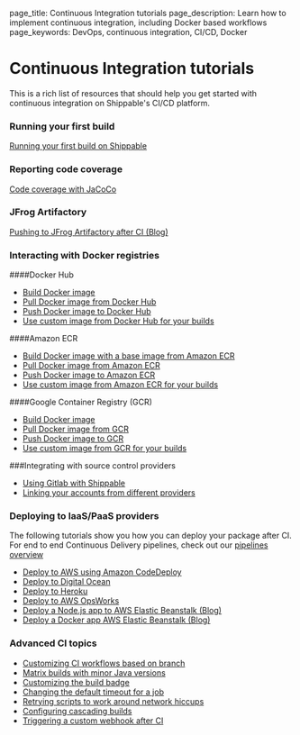 page_title: Continuous Integration tutorials
page_description: Learn how to implement continuous integration, including Docker based workflows
page_keywords: DevOps, continuous integration, CI/CD, Docker

# Continuous Integration tutorials

This is a rich list of resources that should help you get started with continuous integration on Shippable's CI/CD platform.

### Running your first build

[Running your first build on Shippable](/tutorials/ci/runSampleCIBuild/)

### Reporting code coverage

[Code coverage with JaCoCo](/tutorials/ci/code-coverage-jacoco/)

### JFrog Artifactory

[Pushing to JFrog Artifactory after CI (Blog)](http://blog.shippable.com/pushing-to-jfrog-artifactory-after-ci)

### Interacting with Docker registries

####Docker Hub

* [Build Docker image](/tutorials/ci/hub-docker-build-image/)
* [Pull Docker image from Docker Hub](/tutorials/ci/hub-docker-pull-image/)
* [Push Docker image to Docker Hub](/tutorials/ci/hub-docker-push-image/)
* [Use custom image from Docker Hub for your builds](/tutorials/ci/hub-docker-custom-ci-image/)

####Amazon ECR

* [Build Docker image with a base image from Amazon ECR](/tutorials/ci/hub-amazon-ecr-build-docker-image/)
* [Pull Docker image from Amazon ECR](/tutorials/ci/hub-amazon-ecr-pull-docker-image/)
* [Push Docker image to Amazon ECR](/tutorials/ci/hub-amazon-ecr-push-docker-image/)
* [Use custom image from Amazon ECR for your builds](/tutorials/ci/hub-amazon-ecr-custom-ci-image/)

####Google Container Registry (GCR)

* [Build Docker image](/tutorials/ci/hub-gcr-build-docker-image/)
* [Pull Docker image from GCR](/tutorials/ci/hub-gcr-pull-docker-image/)
* [Push Docker image to GCR](/tutorials/ci/hub-gcr-push-docker-image/)
* [Use custom image from GCR for your builds](/tutorials/ci/hub-gcr-custom-ci-image/)

###Integrating with source control providers

* [Using Gitlab with Shippable](/tutorials/ci/scm-gitlab-ci/)
* [Linking your accounts from different providers](/tutorials/ci/link-github-bitbucket/)

### Deploying to IaaS/PaaS providers

The following tutorials show you how you can deploy your package after CI. For end to end Continuous Delivery pipelines, check out our [pipelines overview](/pipelines/overview/)

* [Deploy to AWS using Amazon CodeDeploy](/tutorials/ci/deploy-amazon-codedeploy/)
* [Deploy to Digital Ocean](/tutorials/ci/deploy-digital-ocean/)
* [Deploy to Heroku](/tutorials/ci/deploy-heroku/)
* [Deploy to AWS OpsWorks](/tutorials/ci/integrations/deploy/usingOpsWorls/)
* [Deploy a Node.js app to AWS Elastic Beanstalk (Blog)](http://blog.shippable.com/how-to-deploy-to-elastic-beanstalk-part-1)
* [Deploy a Docker app AWS Elastic Beanstalk (Blog)](http://blog.shippable.com/how-to-deploy-to-elastic-beanstalk-part-2)

### Advanced CI topics

* [Customizing CI workflows based on branch](http://blog.shippable.com/customize-environments-for-different-branches-of-a-continuous-integration-build)
* [Matrix builds with minor Java versions](http://blog.shippable.com/matrix-builds-for-minor-java-versions-with-maven-and-artifactory)
* [Customizing the build badge](http://blog.shippable.com/customizing-build-badges-for-a-nodejs-project-status)
* [Changing the default timeout for a job](http://blog.shippable.com/changing-the-default-timeout-for-a-continuous-integration-project)
* [Retrying scripts to work around network hiccups](http://blog.shippable.com/automatically-retry-scripts-to-avoid-network-hiccups-during-ci-process)
* [Configuring cascading builds](http://blog.shippable.com/triggering-a-parameterized-build-after-continuous-integration)
* [Triggering a custom webhook after CI](http://blog.shippable.com/triggering-a-custom-webhook-after-continuous-integration)

